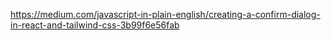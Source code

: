 https://medium.com/javascript-in-plain-english/creating-a-confirm-dialog-in-react-and-tailwind-css-3b99f6e56fab